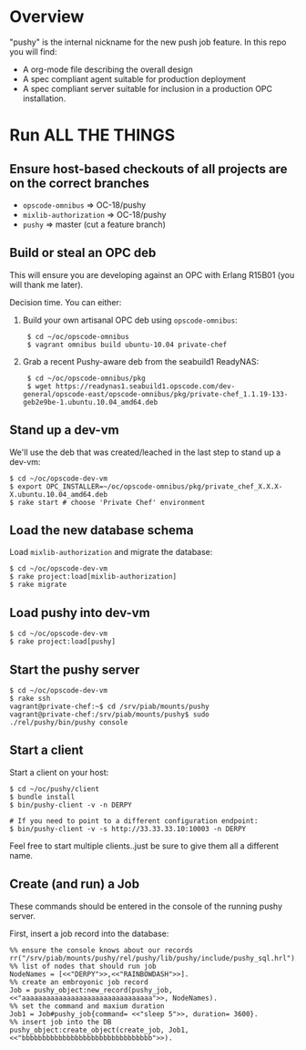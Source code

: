 Overview
========

"pushy" is the internal nickname for the new push job feature. In this repo you
will find:

* A org-mode file describing the overall design
* A spec compliant agent suitable for production deployment
* A spec compliant server suitable for inclusion in a production OPC installation.

Run ALL THE THINGS
==================

## Ensure host-based checkouts of all projects are on the correct branches

* `opscode-omnibus` => OC-18/pushy
* `mixlib-authorization` => OC-18/pushy
* `pushy` => master (cut a feature branch)

## Build or steal an OPC deb

This will ensure you are developing against an OPC with Erlang R15B01 (you will
thank me later).

Decision time.  You can either:

1. Build your own artisanal OPC deb using `opscode-omnibus`:

        $ cd ~/oc/opscode-omnibus
        $ vagrant omnibus build ubuntu-10.04 private-chef

2. Grab a recent Pushy-aware deb from the seabuild1 ReadyNAS:

        $ cd ~/oc/opscode-omnibus/pkg
        $ wget https://readynas1.seabuild1.opscode.com/dev-general/opscode-east/opscode-omnibus/pkg/private-chef_1.1.19-133-geb2e9be-1.ubuntu.10.04_amd64.deb

## Stand up a dev-vm

We'll use the deb that was created/leached in the last step to stand up a dev-vm:

    $ cd ~/oc/opscode-dev-vm
    $ export OPC_INSTALLER=~/oc/opscode-omnibus/pkg/private_chef_X.X.X-X.ubuntu.10.04_amd64.deb
    $ rake start # choose 'Private Chef' environment

## Load the new database schema

Load `mixlib-authorization` and migrate the database:

    $ cd ~/oc/opscode-dev-vm
    $ rake project:load[mixlib-authorization]
    $ rake migrate

## Load pushy into dev-vm

    $ cd ~/oc/opscode-dev-vm
    $ rake project:load[pushy]

## Start the pushy server

    $ cd ~/oc/opscode-dev-vm
    $ rake ssh
    vagrant@private-chef:~$ cd /srv/piab/mounts/pushy
    vagrant@private-chef:/srv/piab/mounts/pushy$ sudo ./rel/pushy/bin/pushy console

## Start a client

Start a client on your host:

    $ cd ~/oc/pushy/client
    $ bundle install
    $ bin/pushy-client -v -n DERPY

    # If you need to point to a different configuration endpoint:
    $ bin/pushy-client -v -s http://33.33.33.10:10003 -n DERPY

Feel free to start multiple clients..just be sure to give them all a
different name.

## Create (and run) a Job

These commands should be entered in the console of the running pushy server.

First, insert a job record into the database:

    %% ensure the console knows about our records
    rr("/srv/piab/mounts/pushy/rel/pushy/lib/pushy/include/pushy_sql.hrl").
    %% list of nodes that should run job
    NodeNames = [<<"DERPY">>,<<"RAINBOWDASH">>].
    %% create an embroyonic job record
    Job = pushy_object:new_record(pushy_job, <<"aaaaaaaaaaaaaaaaaaaaaaaaaaaaaaaa">>, NodeNames).
    %% set the command and maxium duration
    Job1 = Job#pushy_job{command= <<"sleep 5">>, duration= 3600}.
    %% insert job into the DB
    pushy_object:create_object(create_job, Job1, <<"bbbbbbbbbbbbbbbbbbbbbbbbbbbbbbbb">>).

